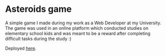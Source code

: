# Asteroids game

A simple game I made during my work as a Web Developer at my University. The game was used in an online platform which conducted studies on elementary school kids and was meant to be a reward after completing difficult tasks during the study :)

Deployed [here](https://asteroids-akowsik.netlify.app).
